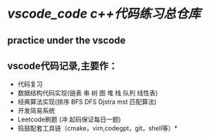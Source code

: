 # ***vscode_code c++代码练习总仓库***
## practice under the vscode
## vscode代码记录,主要作：
* 代码复习
* 数据结构代码实现(链表 串 树 图 堆 栈 队列 线性表)
* 经典算法实现(排序 BFS DFS Djstra mst 匹配算法)
* 开发简易系统
* Leetcode刷题 (冲  起码保证每日一题)
* 捣鼓配套工具链（cmake，vim,codegpt，git，shell等）*

